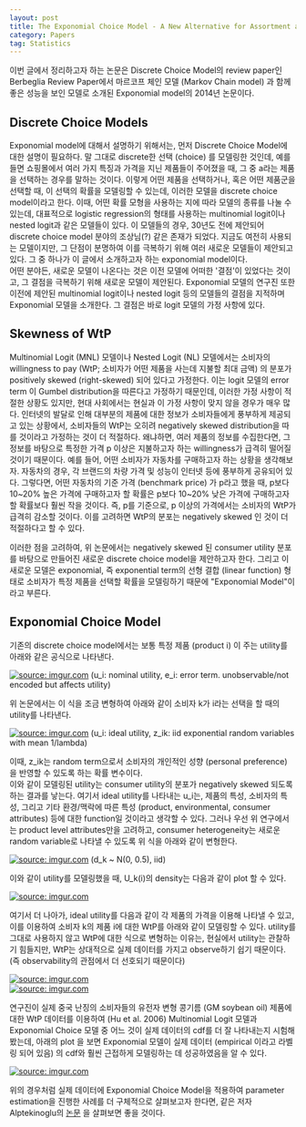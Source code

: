 ```yaml
---
layout: post
title: The Exponomial Choice Model - A New Alternative for Assortment and Price Optimization (1)
category: Papers
tag: Statistics
---
```


이번 글에서 정리하고자 하는 논문은 Discrete Choice Model의 review paper인 Berbeglia Review Paper에서 마르코프 체인 모델 (Markov Chain model) 과 함께 좋은 성능을 보인 모델로 소개된 Exponomial model의 2014년 논문이다.  

## Discrete Choice Models
Exponomial model에 대해서 설명하기 위해서는, 먼저 Discrete Choice Model에 대한 설명이 필요하다. 말 그대로 discrete한 선택 (choice) 를 모델링한 것인데, 예를 들면 쇼핑몰에서 여러 가지 특징과 가격을 지닌 제품들이 주어졌을 때, 그 중 a라는 제품을 선택하는 경우를 말하는 것이다. 이렇게 어떤 제품을 선택하거나, 혹은 어떤 제품군을 선택할 때, 이 선택의 확률을 모델링할 수 있는데, 이러한 모델을 discrete choice model이라고 한다. 이때, 어떤 확률 모형을 사용하는 지에 따라 모델의 종류를 나눌 수 있는데, 대표적으로 logistic regression의 형태를 사용하는 multinomial logit이나 nested logit과 같은 모델들이 있다. 이 모델들의 경우, 30년도 전에 제안되어 discrete choice model 분야의 조상님(?) 같은 존재가 되었다. 지금도 여전히 사용되는 모델이지만, 그 단점이 분명하여 이를 극복하기 위해 여러 새로운 모델들이 제안되고 있다. 그 중 하나가 이 글에서 소개하고자 하는 exponomial model이다.  
어떤 분야든, 새로운 모델이 나온다는 것은 이전 모델에 어떠한 '결점'이 있었다는 것이고, 그 결점을 극복하기 위해 새로운 모델이 제안된다. Exponomial 모델의 연구진 또한 이전에 제안된 multinomial logit이나 nested logit 등의 모델들의 결점을 지적하며 Exponomial 모델을 소개한다. 그 결점은 바로 logit 모델의 가정 사항에 있다.  

## Skewness of WtP
Multinomial Logit (MNL) 모델이나 Nested Logit (NL) 모델에서는 소비자의 willingness to pay (WtP; 소비자가 어떤 제품을 사는데 지불할 최대 금액) 의 분포가 positively skewed (right-skewed) 되어 있다고 가정한다. 이는 logit 모델의 error term 이 Gumbel distribution을 따른다고 가정하기 때문인데, 이러한 가정 사항이 적절한 상황도 있지만, 현대 사회에서는 현실과 이 가정 사항이 맞지 않을 경우가 매우 많다. 인터넷의 발달로 인해 대부분의 제품에 대한 정보가 소비자들에게 풍부하게 제공되고 있는 상황에서, 소비자들의 WtP는 오히려 negatively skewed distribution을 따를 것이라고 가정하는 것이 더 적절하다. 왜냐하면, 여러 제품의 정보를 수집한다면, 그 정보를 바탕으로 특정한 가격 p 이상은 지불하고자 하는 willingness가 급격히 떨어질 것이기 때문이다. 예를 들어, 어떤 소비자가 자동차를 구매하고자 하는 상황을 생각해보자. 자동차의 경우, 각 브랜드의 차량 가격 및 성능이 인터넷 등에 풍부하게 공유되어 있다. 그렇다면, 어떤 자동차의 기준 가격 (benchmark price) 가 p라고 했을 때, p보다 10~20% 높은 가격에 구매하고자 할 확률은 p보다 10~20% 낮은 가격에 구매하고자 할 확률보다 훨씬 작을 것이다. 즉, p를 기준으로, p 이상의 가격에서는 소비자의 WtP가 급격히 감소할 것이다. 이를 고려하면 WtP의 분포는 negatively skewed 인 것이 더 적절하다고 할 수 있다.  

이러한 점을 고려하여, 위 논문에서는 negatively skewed 된 consumer utility 분포를 바탕으로 만들어진 새로운 discrete choice model을 제안하고자 한다. 그리고 이 새로운 모델은 exponomial, 즉 exponential term의 선형 결합 (linear function) 형태로 소비자가 특정 제품을 선택할 확률을 모델링하기 때문에 "Exponomial Model"이라고 부른다.  

## Exponomial Choice Model  
기존의 discrete choice model에서는 보통 특정 제품 (product i) 이 주는 utility를 아래와 같은 공식으로 나타낸다.  

<a href="https://imgur.com/FZE6dO0"><img src="https://i.imgur.com/FZE6dO0.jpg" title="source: imgur.com" /></a>
(u_i: nominal utility, e_i: error term. unobservable/not encoded but affects utility)  

위 논문에서는 이 식을 조금 변형하여 아래와 같이 소비자 k가 i라는 선택을 할 때의 utility를 나타낸다.  

<a href="https://imgur.com/YkrHKWj"><img src="https://i.imgur.com/YkrHKWj.jpg" title="source: imgur.com" /></a>
(u_i: ideal utility, z_ik: iid exponential random variables with mean 1/lambda)  

이때, z_ik는 random term으로서 소비자의 개인적인 성향 (personal preference) 을 반영할 수 있도록 하는 확률 변수이다.  
이와 같이 모델링된 utility는 consumer utility의 분포가 negatively skewed 되도록 하는 결과를 낳는다. 여기서 ideal utility를 나타내는 u_i는, 제품의 특성, 소비자의 특성, 그리고 기타 환경/맥락에 따른 특성 (product, environmental, consumer attributes) 등에 대한 function일 것이라고 생각할 수 있다. 그러나 우선 위 연구에서는 product level attributes만을 고려하고, consumer heterogeneity는 새로운 random variable로 나타낼 수 있도록 위 식을 아래와 같이 변형한다.   

<a href="https://imgur.com/ufCB4Nj"><img src="https://i.imgur.com/ufCB4Nj.jpg" title="source: imgur.com" /></a>
(d_k ~ N(0, 0.5), iid)  

이와 같이 utility를 모델링했을 때, U_k(i)의 density는 다음과 같이 plot 할 수 있다.  

<a href="https://imgur.com/q7gaDrA"><img src="https://i.imgur.com/q7gaDrA.jpg" title="source: imgur.com" /></a>  

여기서 더 나아가, ideal utility를 다음과 같이 각 제품의 가격을 이용해 나타낼 수 있고, 이를 이용하여 소비자 k의 제품 i에 대한 WtP를 아래와 같이 모델링할 수 있다. utility를 그대로 사용하지 않고 WtP에 대한 식으로 변형하는 이유는, 현실에서 utility는 관찰하기 힘들지만, WtP는 상대적으로 실제 데이터를 가지고 observe하기 쉽기 때문이다. (즉 observability의 관점에서 더 선호되기 때문이다)  

<a href="https://imgur.com/BlH836T"><img src="https://i.imgur.com/BlH836T.jpg" title="source: imgur.com" /></a>  
<a href="https://imgur.com/qTYInG7"><img src="https://i.imgur.com/qTYInG7.jpg" title="source: imgur.com" /></a>  

연구진이 실제 중국 난징의 소비자들의 유전자 변형 콩기름 (GM soybean oil) 제품에 대한 WtP 데이터를 이용하여 (Hu et al. 2006) Multinomial Logit 모델과 Exponomial Choice 모델 중 어느 것이 실제 데이터의 cdf를 더 잘 나타내는지 시험해봤는데, 아래의 plot 을 보면 Exponomial 모델이 실제 데이터 (empirical 이라고 라벨링 되어 있음) 의 cdf와 훨씬 근접하게 모델링하는 데 성공하였음을 알 수 있다.  

<a href="https://imgur.com/UVvV0PY"><img src="https://i.imgur.com/UVvV0PY.jpg" title="source: imgur.com" /></a>  

위의 경우처럼 실제 데이터에 Exponomial Choice Model을 적용하여 parameter estimation을 진행한 사례를 더 구체적으로 살펴보고자 한다면, 같은 저자 Alptekinoglu의 [논문](https://papers.ssrn.com/sol3/papers.cfm?abstract_id=3232788) 을 살펴보면 좋을 것이다.
